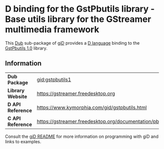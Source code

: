 # D binding for the GstPbutils library - Base utils library for the GStreamer multimedia framework

This [Dub](https://dub.pm/) sub-package of [giD](https://gid.dub.pm) provides a [D language](https://www.dlang.org) binding to the [GstPbutils 1.0](https://gstreamer.freedesktop.org) library.

## Information

|     |     |
| --- | --- |
| **Dub Package**          | [gid:gstpbutils1](https://code.dlang.org/packages/gid%3Agstpbutils1)             |
| **Library Website**      | https://gstreamer.freedesktop.org                                                |
| **D API Reference**      | https://www.kymorphia.com/gid/gstpbutils.html                                    |
| **C API Reference**      | https://gstreamer.freedesktop.org/documentation/pbutils/index.html               |

Consult the [giD README](https://github.com/Kymorphia/gid) for more information on programming with giD and links to examples.
